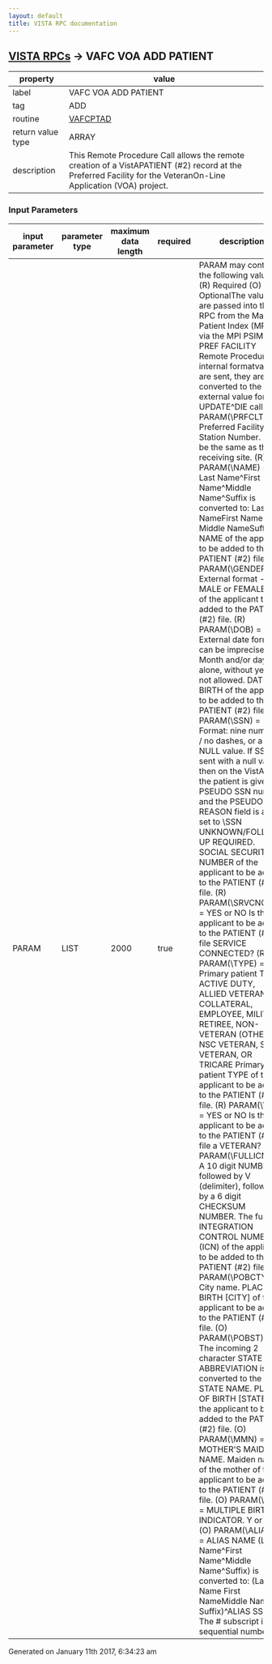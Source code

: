 ```yaml
---
layout: default
title: VISTA RPC documentation
---
```




## [VISTA RPCs](TableOfContent.md) &#8594; VAFC VOA ADD PATIENT 

 property | value 
--- | --- 
 label | VAFC VOA ADD PATIENT
 tag | ADD
 routine | [VAFCPTAD](http://code.osehra.org/dox/Routine_VAFCPTAD_source.html)
 return value type | ARRAY
 description | This Remote Procedure Call allows the remote creation of a VistAPATIENT (#2) record at the Preferred Facility for the VeteranOn-Line Application (VOA) project.

### Input Parameters

| input parameter | parameter type | maximum data length | required | description | 
| --- | --- | --- | --- | --- | 
| PARAM | LIST | 2000 | true | PARAM may contain the following values: (R) Required (O) OptionalThe values are passed into this RPC from the Master Patient Index (MPI) via the MPI PSIM ADD PREF FACILITY Remote Procedure.  If internal formatvalues are sent, they are converted to the external value for the UPDATE^DIE call.          (R) PARAM(\PRFCLTY\) = Preferred Facility Station Number.  Must be                             the same as the receiving site.     (R) PARAM(\NAME\) = Last Name^First Name^Middle Name^Suffix is                         converted to: Last Name<comma>First Name<space>                         Middle Name<space>Suffix                         NAME of the applicant to be added to the PATIENT                         (#2) file.     (R) PARAM(\GENDER\) = External format - MALE or FEMALE                           SEX of the applicant to be added to the PATIENT                           (#2) file.     (R) PARAM(\DOB\) = External date format; can be imprecise. Month                        and/or day alone, without year is not allowed.                        DATE OF BIRTH of the applicant to be added to the                        PATIENT (#2) file.     (R) PARAM(\SSN\) = Format: nine numbers / no dashes, or a NULL value.                        If SSN is sent with a null value, then on the                        VistA side, the patient is given a PSEUDO SSN                        number and the PSEUDO SSN REASON field is also set                        to \SSN UNKNOWN/FOLLOW-UP REQUIRED\.  SOCIAL                        SECURITY NUMBER of the applicant to be added to                        the PATIENT (#2) file.     (R) PARAM(\SRVCNCTD\) = YES or NO                             Is the applicant to be added to the PATIENT                             (#2) file SERVICE CONNECTED?     (R) PARAM(\TYPE\) = Primary patient TYPE:                         ACTIVE DUTY,                         ALLIED VETERAN,                         COLLATERAL,                         EMPLOYEE,                         MILITARY RETIREE,                         NON-VETERAN (OTHER),                         NSC VETERAN,                         SC VETERAN, OR                         TRICARE                         Primary patient TYPE of the applicant to be added                         to the PATIENT (#2) file.     (R) PARAM(\VET\) = YES or NO                        Is the applicant to be added to the PATIENT (#2)                        file a VETERAN?     (R) PARAM(\FULLICN \) = A 10 digit NUMBER, followed by V (delimiter),                             followed by a 6 digit CHECKSUM NUMBER.                             The full INTEGRATION CONTROL NUMBER (ICN)                             of the applicant to be added to the PATIENT                             (#2) file.              (O) PARAM(\POBCTY\) = City name.  PLACE OF BIRTH [CITY] of the                            applicant to be added to the PATIENT (#2) file.     (O) PARAM(\POBST\) = The incoming 2 character STATE ABBREVIATION                          is converted to the STATE NAME.  PLACE OF                          BIRTH [STATE] of the applicant to be added                          to the PATIENT (#2) file.     (O) PARAM(\MMN\) = MOTHER'S MAIDEN NAME.  Maiden name of the mother                        of the applicant to be added to the PATIENT (#2)                         file.     (O) PARAM(\MBI\) = MULTIPLE BIRTH INDICATOR. Y or N     (O) PARAM(\ALIAS\,#) = ALIAS NAME (Last Name^First Name^Middle                            Name^Suffix) is converted to: (Last Name                            <comma>First Name<space>Middle Name<space>                            Suffix)^ALIAS SSN                            The # subscript is a sequential number. | 




Generated on January 11th 2017, 6:34:23 am